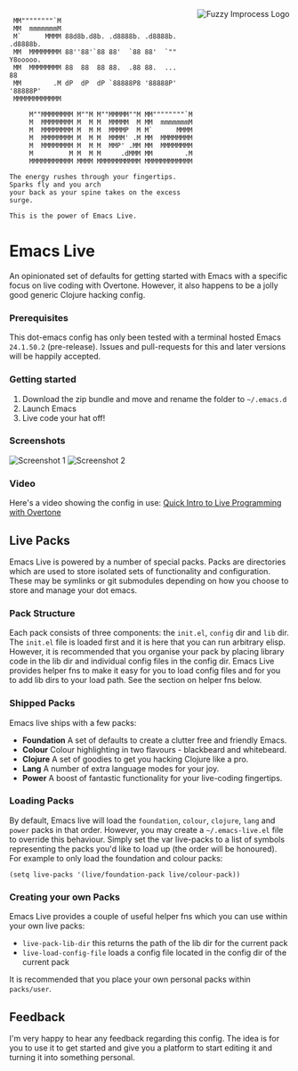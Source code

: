 <img src="https://github.com/downloads/overtone/live-coding-emacs/improcess-logo-2.png" alt="Fuzzy Improcess Logo" title="Improcess" align="right" />

     MM""""""""`M
     MM  mmmmmmmM
     M`      MMMM 88d8b.d8b. .d8888b. .d8888b. .d8888b.
     MM  MMMMMMMM 88''88'`88 88'  `88 88'  `"" Y8ooooo.
     MM  MMMMMMMM 88  88  88 88.  .88 88.  ...       88
     MM        .M dP  dP  dP `88888P8 '88888P' '88888P'
     MMMMMMMMMMMM

         M""MMMMMMMM M""M M""MMMMM""M MM""""""""`M
         M  MMMMMMMM M  M M  MMMMM  M MM  mmmmmmmM
         M  MMMMMMMM M  M M  MMMMP  M M`      MMMM
         M  MMMMMMMM M  M M  MMMM' .M MM  MMMMMMMM
         M  MMMMMMMM M  M M  MMP' .MM MM  MMMMMMMM
         M         M M  M M     .dMMM MM        .M
         MMMMMMMMMMM MMMM MMMMMMMMMMM MMMMMMMMMMMM

    The energy rushes through your fingertips. Sparks fly and you arch
    your back as your spine takes on the excess surge.

    This is the power of Emacs Live.

# Emacs Live

An opinionated set of defaults for getting started with Emacs with a specific focus on live coding with Overtone. However, it also happens to be a jolly good generic Clojure hacking config.

### Prerequisites

This dot-emacs config has only been tested with a terminal hosted Emacs ` 24.1.50.2` (pre-release). Issues and pull-requests for this and later versions will be happily accepted.

### Getting started

1. Download the zip bundle and move and rename the folder to `~/.emacs.d`
2. Launch Emacs
3. Live code your hat off!

### Screenshots

<img src="https://github.com/downloads/overtone/live-coding-emacs/live-coding-config-in-use.png" alt="Screenshot 1" title="Live Coding Config Screenshot 1" />

<img src="https://github.com/downloads/overtone/live-coding-emacs/live-coding-config-in-use-2.png" alt="Screenshot 2" title="Live Coding Config Screenshot 2" />

### Video

Here's a video showing the config in use: [Quick Intro to Live Programming with Overtone](http://vimeo.com/22798433)


## Live Packs

Emacs Live is powered by a number of special packs. Packs are
directories which are used to store isolated sets of functionality and
configuration. These may be symlinks or git submodules depending on
how you choose to store and manage your dot emacs.

### Pack Structure

Each pack consists of three components: the `init.el`, `config` dir
and `lib` dir. The `init.el` file is loaded first and it is here that
you can run arbitrary elisp. However, it is recommended that you
organise your pack by placing library code in the lib dir and
individual config files in the config dir. Emacs Live provides helper
fns to make it easy for you to load config files and for you to add
lib dirs to your load path. See the section on helper fns below.

### Shipped Packs


Emacs live ships with a few packs:
* **Foundation** A set of defaults to create a clutter free and friendly Emacs.
* **Colour** Colour highlighting in two flavours - blackbeard and whitebeard.
* **Clojure** A set of goodies to get you hacking Clojure like a pro.
* **Lang** A number of extra language modes for your joy.
* **Power** A boost of fantastic functionality for your live-coding fingertips.

### Loading Packs

By default, Emacs live will load the `foundation`, `colour`,
`clojure`, `lang` and `power` packs in that order. However, you may
create a `~/.emacs-live.el` file to override this behaviour. Simply set
the var live-packs to a list of symbols representing the packs you'd
like to load up (the order will be honoured). For example to only load
the foundation and colour packs:

    (setq live-packs '(live/foundation-pack live/colour-pack))

### Creating your own Packs

Emacs Live provides a couple of useful helper fns which you can use
within your own live packs:

* `live-pack-lib-dir` this returns the path of the lib dir for the current pack
* `live-load-config-file` loads a config file located in the config dir of the current pack

It is recommended that you place your own personal packs within `packs/user`.


## Feedback

I'm very happy to hear any feedback regarding this config. The idea is
for you to use it to get started and give you a platform to start
editing it and turning it into something personal.
